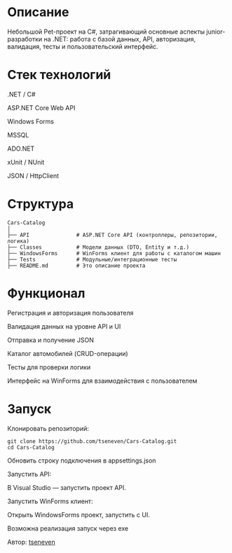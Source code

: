 # Описание
Небольшой Pet-проект на C#, затрагивающий основные аспекты junior-разработки на .NET: работа с базой данных, API, авторизация, валидация, тесты и пользовательский интерфейс.

# Стек технологий
.NET / C#

ASP.NET Core Web API

Windows Forms

MSSQL

ADO.NET

xUnit / NUnit

JSON / HttpClient

# Структура
```
Cars-Catalog
│
├── API               # ASP.NET Core API (контроллеры, репозитории, логика)
├── Classes           # Модели данных (DTO, Entity и т.д.)
├── WindowsForms      # WinForms клиент для работы с каталогом машин
├── Tests             # Модульные/интеграционные тесты
├── README.md         # Это описание проекта
```

# Функционал
Регистрация и авторизация пользователя

Валидация данных на уровне API и UI

Отправка и получение JSON

Каталог автомобилей (CRUD-операции)

Тесты для проверки логики

Интерфейс на WinForms для взаимодействия с пользователем

# Запуск
Клонировать репозиторий:
```
git clone https://github.com/tseneven/Cars-Catalog.git
cd Cars-Catalog
```
Обновить строку подключения в appsettings.json

Запустить API:

В Visual Studio — запустить проект API.

Запустить WinForms клиент:

Открыть WindowsForms проект, запустить с UI.

Возможна реализация запуск через exe

Автор: [tseneven](https://github.com/tseneven)

